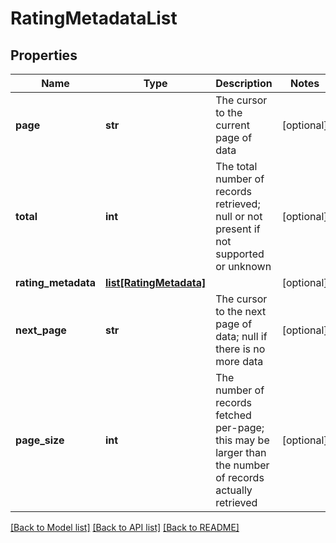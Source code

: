 # RatingMetadataList

## Properties
Name | Type | Description | Notes
------------ | ------------- | ------------- | -------------
**page** | **str** | The cursor to the current page of data | [optional] 
**total** | **int** | The total number of records retrieved; null or not present if not supported or unknown | [optional] 
**rating_metadata** | [**list[RatingMetadata]**](RatingMetadata.md) |  | [optional] 
**next_page** | **str** | The cursor to the next page of data; null if there is no more data | [optional] 
**page_size** | **int** | The number of records fetched per-page; this may be larger than the number of records actually retrieved | [optional] 

[[Back to Model list]](../README.md#documentation-for-models) [[Back to API list]](../README.md#documentation-for-api-endpoints) [[Back to README]](../README.md)

